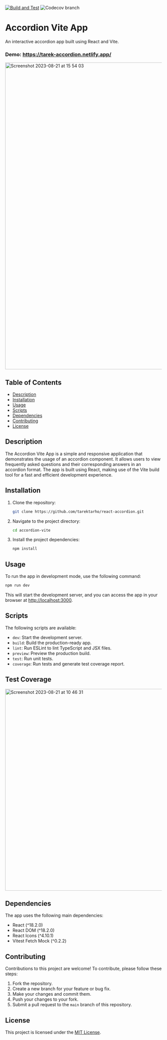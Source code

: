 [![Build and Test](https://github.com/tarektarho/react-accordion/actions/workflows/main.yml/badge.svg)](https://github.com/tarektarho/react-accordion/actions/workflows/main.yml) ![Codecov branch](https://img.shields.io/codecov/c/github/tarektarho/react-accordion/main)

# Accordion Vite App

An interactive accordion app built using React and Vite.

### Demo: https://tarek-accordion.netlify.app/

<img width="987" alt="Screenshot 2023-08-21 at 15 54 03" src="https://user-images.githubusercontent.com/18512695/262044897-6ed2711b-0edf-409c-b1f3-23dc79492795.png">

## Table of Contents

- [Description](#description)
- [Installation](#installation)
- [Usage](#usage)
- [Scripts](#scripts)
- [Dependencies](#dependencies)
- [Contributing](#contributing)
- [License](#license)

## Description

The Accordion Vite App is a simple and responsive application that demonstrates the usage of an accordion component. It allows users to view frequently asked questions and their corresponding answers in an accordion format. The app is built using React, making use of the Vite build tool for a fast and efficient development experience.

## Installation

1. Clone the repository:

   ```bash
   git clone https://github.com/tarektarho/react-accordion.git
   ```

2. Navigate to the project directory:

   ```bash
   cd accordion-vite
   ```

3. Install the project dependencies:

   ```bash
   npm install
   ```

## Usage

To run the app in development mode, use the following command:

```bash
npm run dev
```

This will start the development server, and you can access the app in your browser at [http://localhost:3000](http://localhost:3000).

## Scripts

The following scripts are available:

- `dev`: Start the development server.
- `build`: Build the production-ready app.
- `lint`: Run ESLint to lint TypeScript and JSX files.
- `preview`: Preview the production build.
- `test`: Run unit tests.
- `coverage`: Run tests and generate test coverage report.

## Test Coverage

<img width="649" alt="Screenshot 2023-08-21 at 10 46 31" src="https://user-images.githubusercontent.com/18512695/262044674-43810c46-f6d4-4851-aa0d-23770ef2ca8f.png">

## Dependencies

The app uses the following main dependencies:

- React (^18.2.0)
- React DOM (^18.2.0)
- React Icons (^4.10.1)
- Vitest Fetch Mock (^0.2.2)

## Contributing

Contributions to this project are welcome! To contribute, please follow these steps:

1. Fork the repository.
2. Create a new branch for your feature or bug fix.
3. Make your changes and commit them.
4. Push your changes to your fork.
5. Submit a pull request to the `main` branch of this repository.

## License

This project is licensed under the [MIT License](LICENSE).
